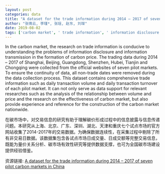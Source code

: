 ```yaml
---
layout: post
categories: data
title: "A dataset for the trade information during 2014 – 2017 of seven pilot carbon markets in China"
author: "张倩云, 李瑾*, 张瑶, 赵东, 刘琛"
date: 2019-08-02
tags: ['carbon market', ' trade information', ' information disclosure', ' information transmission', ' carbon price', ' trading data', ' pilot markets', ' transaction volume', ' transaction turnover', ' volume and price', ' market effectiveness', ' data support', ' nationwide construction']
---
```


In the carbon market, the research on trade information is conducive to understanding the problems of information disclosure and information transmission in the formation of carbon price. The trading data during 2014 – 2017 of Shanghai, Beijing, Guangdong, Shenzhen, Hubei, Tianjin and Chongqing were collected from the official websites of seven pilot markets. To ensure the continuity of data, all non-trade dates were removed during the data collection process. This dataset contains comprehensive trade information such as daily transaction volume and daily transaction turnover of each pilot market. It can not only serve as data support for relevant researches such as the analysis of the relationship between volume and price and the research on the effectiveness of carbon market, but also provide experience and reference for the construction of the carbon market nationwide.

在碳市场中，对交易信息的研究有助于理解碳价形成过程中的信息披露与信息传递问题。本研究从上海、北京、广东、深圳、湖北、天津和重庆七个试点市场的官方网站收集了2014-2017年的交易数据。为确保数据连续性，在采集过程中剔除了所有非交易日数据。该数据集包含各试点市场日成交量、日成交额等完整交易信息，既能为量价关系分析、碳市场有效性研究等提供数据支撑，也可为全国碳市场建设提供经验借鉴。

资源链接: [A dataset for the trade information during 2014 – 2017 of seven pilot carbon markets in China](https://doi.org/10.11922/sciencedb.819)
